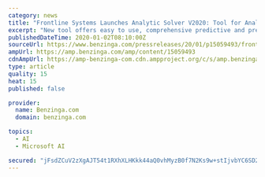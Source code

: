 ```yaml
---
category: news
title: "Frontline Systems Launches Analytic Solver V2020: Tool for Analytics-Powered Decision Models in the Microsoft Ecosystem"
excerpt: "New tool offers easy to use, comprehensive predictive and prescriptive analytics – machine learning ... in applications using Office 365, Azure and Microsoft's Power Platform."
publishedDateTime: 2020-01-02T08:10:00Z
sourceUrl: https://www.benzinga.com/pressreleases/20/01/p15059493/frontline-systems-launches-analytic-solver-v2020-tool-for-analytics-powered-decision-models-in-the
ampUrl: https://amp.benzinga.com/amp/content/15059493
cdnAmpUrl: https://amp-benzinga-com.cdn.ampproject.org/c/s/amp.benzinga.com/amp/content/15059493
type: article
quality: 15
heat: 15
published: false

provider:
  name: Benzinga.com
  domain: benzinga.com

topics:
  - AI
  - Microsoft AI

secured: "jFsdZCuV2zXgAJT54t1RXhXLHKkk44aQ0vhMyzB0f7N2Ks9w+stIjvbYC6SD2GY/7HyT12qTEsMFsIFJ71ok/9xF0XtKFDCOHS8QDEwn0F3A2te9l2HAVAmPRu90cjDP8UByHwpYkcyyNOYWwSwuv0zN+JMpMAqWVAs8+sRYGYWCM3Q+3NOhp2OHJL8aAJDBc5I03jjIQyUmtiHfpdvf8gkU/o9yTog0M9NenD4aKNXj8bNWFQ7JxhV5EHNUXfatfUzr2vdxxDIPIdy9sZrJD5VB9qPX7ABjRwq5pjffIRY=;RB9nF8RRa2dXW5fc5iVJ0g=="
---
```


